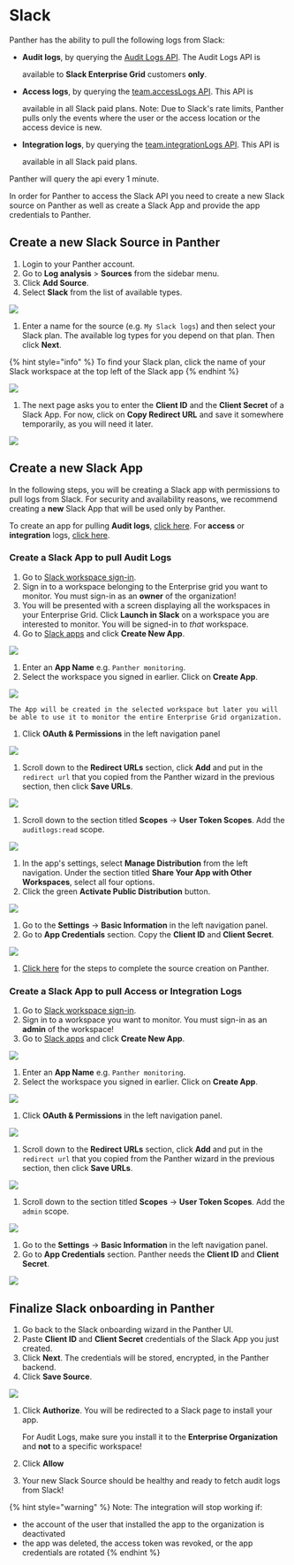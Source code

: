 # Slack

Panther has the ability to pull the following logs from Slack:

* **Audit logs**, by querying the [Audit Logs API](https://api.slack.com/admins/audit-logs). The Audit Logs API is  

  available to **Slack Enterprise Grid** customers **only**.

* **Access logs**, by querying the [team.accessLogs API](https://api.slack.com/methods/team.accessLogs). This API is 

  available in all Slack paid plans. Note: Due to Slack's rate limits, Panther pulls only the events where the user or the access location or the access device is new.

* **Integration logs**, by querying the [team.integrationLogs API](https://api.slack.com/methods/team.integrationLogs). This API is 

  available in all Slack paid plans.

Panther will query the api every 1 minute.

In order for Panther to access the Slack API you need to create a new Slack source on Panther as well as create a Slack App and provide the app credentials to Panther.

## Create a new Slack Source in Panther

1. Login to your Panther account.
2. Go to **Log analysis** &gt; **Sources** from the sidebar menu.
3. Click **Add Source**.
4. Select **Slack** from the list of available types.

![](../../.gitbook/assets/slack-setup-page1.png)

1. Enter a name for the source \(e.g. `My Slack logs`\) and then select your Slack plan. The available log types for you depend on that plan. Then click **Next**.

{% hint style="info" %}
To find your Slack plan, click the name of your Slack workspace at the top left of the Slack app
{% endhint %}

![](../../.gitbook/assets/slack-name-plan.png)

1. The next page asks you to enter the **Client ID** and the **Client Secret** of a Slack App. For now, click on **Copy Redirect URL** and save it somewhere temporarily, as you will need it later.

![](../../.gitbook/assets/slack-setup-page2.png)

## Create a new Slack App

In the following steps, you will be creating a Slack app with permissions to pull logs from Slack. For security and availability reasons, we recommend creating a **new** Slack App that will be used only by Panther.

To create an app for pulling **Audit logs**, [click here](slack.md#audit-logs). For **access** or **integration** logs, [click here](slack.md#access-logs).

### Create a Slack App to pull Audit Logs <a id="audit-logs"></a>

1. Go to [Slack workspace sign-in](https://slack.com/workspace-signin).
2. Sign in to a workspace belonging to the Enterprise grid you want to monitor. You must sign-in as an **owner** of the organization!
3. You will be presented with a screen displaying all the workspaces in your Enterprise Grid. Click **Launch in Slack** on a workspace you are interested to monitor. You will be signed-in to _that_ workspace.
4. Go to [Slack apps](https://api.slack.com/apps) and click **Create New App**.

![](../../.gitbook/assets/slack-setup-page3.png)

1. Enter an **App Name** e.g. `Panther monitoring`.
2. Select the workspace you signed in earlier. Click on **Create App**.

![](../../.gitbook/assets/slack-setup-page4.png)

```text
The App will be created in the selected workspace but later you will be able to use it to monitor the entire Enterprise Grid organization.
```

1. Click **OAuth & Permissions** in the left navigation panel

![](../../.gitbook/assets/slack-setup-page5.png)

1. Scroll down to the **Redirect URLs** section, click **Add** and put in the `redirect url` that you copied from the Panther wizard in the previous section, then click **Save URLs**.

![](../../.gitbook/assets/slack-setup-page6.png)

1. Scroll down to the section titled **Scopes** -&gt; **User Token Scopes**. Add the `auditlogs:read` scope.

![](../../.gitbook/assets/slack-setup-page7.png)

1. In the app's settings, select **Manage Distribution** from the left navigation. Under the section titled **Share Your App with Other Workspaces**, select all four options.
2. Click the green **Activate Public Distribution** button.

![](../../.gitbook/assets/slack-setup-page8.png)

1. Go to the **Settings** -&gt; **Basic Information** in the left navigation panel.
2. Go to **App Credentials** section. Copy the **Client ID** and **Client Secret**.

![](../../.gitbook/assets/slack-setup-page9.png)

1. [Click here](slack.md#finalize) for the steps to complete the source creation on Panther.

### Create a Slack App to pull Access or Integration Logs <a id="access-logs"></a>

1. Go to [Slack workspace sign-in](https://slack.com/workspace-signin).
2. Sign in to a workspace you want to monitor. You must sign-in as an **admin** of the workspace!
3. Go to [Slack apps](https://api.slack.com/apps) and click **Create New App**.

![](../../.gitbook/assets/slack-setup-page3.png)

1. Enter an **App Name** e.g. `Panther monitoring`.
2. Select the workspace you signed in earlier. Click on **Create App**.

![](../../.gitbook/assets/slack-setup-page4.png)

1. Click **OAuth & Permissions** in the left navigation panel.

![](../../.gitbook/assets/slack-setup-page5.png)

1. Scroll down to the **Redirect URLs** section, click **Add** and put in the `redirect url` that you copied from the Panther wizard in the previous section, then click **Save URLs**.

![](../../.gitbook/assets/slack-setup-page6.png)

1. Scroll down to the section titled **Scopes** -&gt; **User Token Scopes**. Add the `admin` scope.

![](../../.gitbook/assets/slack-setup-admin-scope.png)

1. Go to the **Settings** -&gt; **Basic Information** in the left navigation panel.
2. Go to **App Credentials** section. Panther needs the **Client ID** and **Client Secret**.

![](../../.gitbook/assets/slack-setup-page9.png)

## Finalize Slack onboarding in Panther <a id="finalize"></a>

1. Go back to the Slack onboarding wizard in the Panther UI.
2. Paste **Client ID** and **Client Secret** credentials of the Slack App you just created.
3. Click **Next**. The credentials will be stored, encrypted, in the Panther backend.
4. Click **Save Source**.

![](../../.gitbook/assets/slack-setup-page10.png)

1. Click **Authorize**. You will be redirected to a Slack page to install your app. 

   For Audit Logs, make sure you install it to the **Enterprise Organization** and **not** to a specific workspace!  

2. Click **Allow**
3. Your new Slack Source should be healthy and ready to fetch audit logs from Slack!

{% hint style="warning" %}
Note: The integration will stop working if:

* the account of the user that installed the app to the organization is deactivated
* the app was deleted, the access token was revoked, or the app credentials are rotated
{% endhint %}

